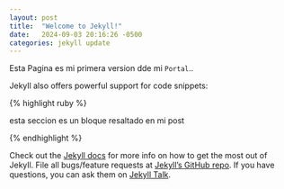 ```yaml
---
layout: post
title:  "Welcome to Jekyll!"
date:   2024-09-03 20:16:26 -0500
categories: jekyll update
---
```


Esta Pagina es mi primera version dde mi `Portal`..


Jekyll also offers powerful support for code snippets:

{% highlight ruby %}


esta seccion es un bloque
resaltado en mi post

{% endhighlight %}

Check out the [Jekyll docs][jekyll-docs] for more info on how to get the most out of Jekyll. File all bugs/feature requests at [Jekyll’s GitHub repo][jekyll-gh]. If you have questions, you can ask them on [Jekyll Talk][jekyll-talk].

[jekyll-docs]: https://jekyllrb.com/docs/home
[jekyll-gh]:   https://github.com/jekyll/jekyll
[jekyll-talk]: https://talk.jekyllrb.com/
